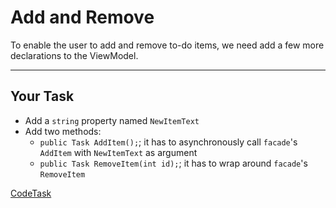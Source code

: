 ﻿# Add and Remove

To enable the user to add and remove to-do items, we need add a few more declarations to the ViewModel.

---

## Your Task

- Add a `string` property named `NewItemText`
- Add two methods:
    - `public Task AddItem();`; it has to asynchronously call `facade`'s `AddItem` with `NewItemText` as argument
    - `public Task RemoveItem(int id);`; it has to wrap around `facade`'s `RemoveItem`

[CodeTask](/resources/collections/viewmodel_operations.csharp.csx)